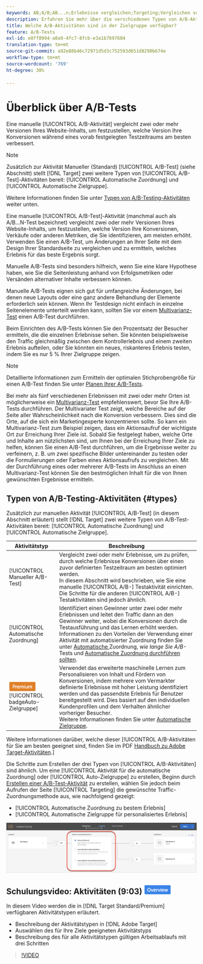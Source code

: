 ```yaml
---
keywords: AB;A/B;AB...n;Erlebnisse vergleichen;Targeting;Vergleichen von Inhalten;Automatische Zielgruppe;Automatisches Zuordnen
description: Erfahren Sie mehr über die verschiedenen Typen von A/B-Aktivitäten in Adobe [!DNL Target] - Manuell, Automatisches Zuordnen und Auto-Zielgruppe. Wählen Sie das für Sie Richtige.
title: Welche A/B-Aktivitäten sind in der Zielgruppe verfügbar?
feature: A/B-Tests
exl-id: e8ff8994-a0a9-4fc7-8fcb-e3a1b7697604
translation-type: tm+mt
source-git-commit: a92e88b46c72971d5d3c752593d651d8290b674e
workflow-type: tm+mt
source-wordcount: '769'
ht-degree: 38%

---
```


# Überblick über A/B-Tests

Eine manuelle [!UICONTROL A/B-Aktivität] vergleicht zwei oder mehr Versionen Ihres Website-Inhalts, um festzustellen, welche Version Ihre Konversionen während eines vorab festgelegten Testzeitraums am besten verbessert.

>[!NOTE]
>
>Zusätzlich zur Aktivität Manueller (Standard) [!UICONTROL A/B-Test] (siehe Abschnitt) stellt [!DNL Target] zwei weitere Typen von [!UICONTROL A/B-Test]-Aktivitäten bereit: [!UICONTROL Automatische Zuordnung] und [!UICONTROL Automatische Zielgruppe].
>
>Weitere Informationen finden Sie unter [Typen von A/B-Testing-Aktivitäten](#types) weiter unten.

Eine manuelle [!UICONTROL A/B-Test]-Aktivität (manchmal auch als A/B...N-Test bezeichnet) vergleicht zwei oder mehr Versionen Ihres Website-Inhalts, um festzustellen, welche Version Ihre Konversionen, Verkäufe oder anderen Metriken, die Sie identifizieren, am meisten erhöht. Verwenden Sie einen A/B-Test, um Änderungen an Ihrer Seite mit dem Design Ihrer Standardseite zu vergleichen und zu ermitteln, welches Erlebnis für das beste Ergebnis sorgt.

Manuelle A/B-Tests sind besonders hilfreich, wenn Sie eine klare Hypothese haben, wie Sie die Seitenleistung anhand von Erfolgsmetriken oder Versänden alternativer Inhalte verbessern können.

Manuelle A/B-Tests eignen sich gut für umfangreiche Änderungen, bei denen neue Layouts oder eine ganz andere Behandlung der Elemente erforderlich sein können. Wenn Ihr Testdesign nicht einfach in einzelne Seitenelemente unterteilt werden kann, sollten Sie vor einem [Multivarianz-Test](/help/c-activities/c-multivariate-testing/multivariate-testing.md) einen A/B-Test durchführen.

Beim Einrichten des A/B-Tests können Sie den Prozentsatz der Besucher ermitteln, die die einzelnen Erlebnisse sehen. Sie könnten beispielsweise den Traffic gleichmäßig zwischen dem Kontrollerlebnis und einem zweiten Erlebnis aufteilen, oder Sie könnten ein neues, riskanteres Erlebnis testen, indem Sie es nur 5 % Ihrer Zielgruppe zeigen.

>[!NOTE]
>
>Detaillierte Informationen zum Ermitteln der optimalen Stichprobengröße für einen A/B-Test finden Sie unter [Planen Ihrer A/B-Tests](/help/c-activities/t-test-ab/sample-size-determination.md).

Bei mehr als fünf verschiedenen Erlebnissen mit zwei oder mehr Orten ist möglicherweise ein [Multivarianz-Test](/help/c-activities/c-multivariate-testing/multivariate-testing.md) empfehlenswert, bevor Sie Ihre A/B-Tests durchführen. Der Multivariater Test zeigt, welche Bereiche auf der Seite aller Wahrscheinlichkeit nach die Konversion verbessern. Dies sind die Orte, auf die sich ein Marketingexperte konzentrieren sollte. So kann ein Multivarianz-Test zum Beispiel zeigen, dass ein Aktionsaufruf der wichtigste Ort zur Erreichung Ihrer Ziele ist. Sobald Sie festgelegt haben, welche Orte und Inhalte am nützlichsten sind, um Ihnen bei der Erreichung Ihrer Ziele zu helfen, können Sie einen A/B-Test durchführen, um die Ergebnisse weiter zu verfeinern, z. B. um zwei spezifische Bilder untereinander zu testen oder die Formulierungen oder Farben eines Aktionsaufrufs zu vergleichen. Mit der Durchführung eines oder mehrerer A/B-Tests im Anschluss an einen Multivarianz-Test können Sie den bestmöglichen Inhalt für die von Ihnen gewünschten Ergebnisse ermitteln.

## Typen von A/B-Testing-Aktivitäten {#types}

Zusätzlich zur manuellen Aktivität [!UICONTROL A/B-Test] (in diesem Abschnitt erläutert) stellt [!DNL Target] zwei weitere Typen von A/B-Test-Aktivitäten bereit: [!UICONTROL Automatische Zuordnung] und [!UICONTROL Automatische Zielgruppe].

| Aktivitätstyp | Beschreibung |
| --- | --- |
| [!UICONTROL Manueller A/B-Test] | Vergleicht zwei oder mehr Erlebnisse, um zu prüfen, durch welche Erlebnisse Konversionen über einen zuvor definierten Testzeitraum am besten optimiert werden.<br>In diesem Abschnitt wird beschrieben, wie Sie eine manuelle  [!UICONTROL A/B-] Testaktivität einrichten. Die Schritte für die anderen  [!UICONTROL A/B-] Testaktivitäten sind jedoch ähnlich. |
| [!UICONTROL Automatische Zuordnung] | Identifiziert einen Gewinner unter zwei oder mehr Erlebnissen und leitet den Traffic dann an den Gewinner weiter, wobei die Konversionen durch die Testausführung und das Lernen erhöht werden.<br>Informationen zu den Vorteilen der Verwendung einer Aktivität mit automatisierter Zuordnung finden Sie unter  [Automatische ](/help/c-activities/t-test-ab/sample-size-determination.md#auto-allocate) Zuordnung,  *wie lange Sie A/B-* Tests und  [Automatische Zuordnung durchführen sollten](/help/c-activities/automated-traffic-allocation/automated-traffic-allocation.md). |
| ![Premium ](/help/assets/premium.png) [!UICONTROL badgeAuto-Zielgruppe] | Verwendet das erweiterte maschinelle Lernen zum Personalisieren von Inhalt und Fördern von Konversionen, indem mehrere vom Vermarkter definierte Erlebnisse mit hoher Leistung identifiziert werden und das passendste Erlebnis für Benutzer bereitgestellt wird. Dies basiert auf den individuellen Kundenprofilen und dem Verhalten ähnlicher vorheriger Besucher.<br>Weitere Informationen finden Sie unter  [Automatische Zielgruppe](/help/c-activities/auto-target/auto-target-to-optimize.md). |

Weitere Informationen darüber, welche dieser [!UICONTROL A/B-Aktivitäten für Sie am besten geeignet sind, finden Sie im PDF [Handbuch zu Adobe Target-Aktivitäten](/help/c-activities/target-activities-guide.md).]

Die Schritte zum Erstellen der drei Typen von [!UICONTROL A/B-Aktivitäten] sind ähnlich. Um eine [!UICONTROL Aktivität für die automatische Zuordnung] oder [!UICONTROL Auto-Zielgruppe] zu erstellen, Beginn durch [Erstellen einer A/B-Test-Aktivität](/help/c-activities/t-test-ab/t-test-create-ab/test-create-ab.md) zu erstellen, wählen Sie jedoch beim Aufrufen der Seite [!UICONTROL Targeting] die gewünschte Traffic-Zuordnungsmethode aus, wie nachfolgend gezeigt:

* [!UICONTROL Automatische Zuordnung zu bestem Erlebnis]
* [!UICONTROL Automatische Zielgruppe für personalisiertes Erlebnis]

![Einstellungen der Traffic-Zuordnungsmethode](/help/c-activities/t-test-ab/t-test-create-ab/assets/traffic-allocation-method.png)

## Schulungsvideo: Aktivitäten (9:03) ![Übersichtskennzeichen](/help/assets/overview.png)

In diesem Video werden die in [!DNL Target Standard/Premium] verfügbaren Aktivitätstypen erläutert.

* Beschreibung der Aktivitätstypen in [!DNL Adobe Target]
* Auswählen des für Ihre Ziele geeigneten Aktivitätstyps
* Beschreibung des für alle Aktivitätstypen gültigen Arbeitsablaufs mit drei Schritten

>[!VIDEO](https://video.tv.adobe.com/v/17386)
